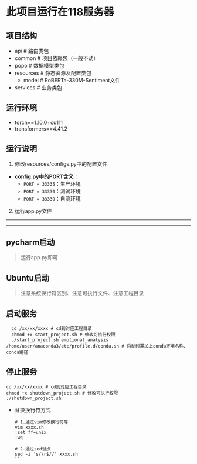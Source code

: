 # 此项目运行在118服务器

## 项目结构
+ api          # 路由类包
+ common       # 项目依赖包（一般不动）
+ popo         # 数据模型类包
+ resources    # 静态资源及配置类包
  + model         # RoBERTa-330M-Sentiment文件
+ services     # 业务类包



## 运行环境
* torch==1.10.0+cu111
* transformers==4.41.2




## 运行说明
1. 修改resources/configs.py中的配置文件
- **config.py中的PORT含义**：
  - `PORT = 33335`：生产环境
  - `PORT = 33330`：测试环境
  - `PORT = 33339`：自测环境
2. 运行app.py文件



_______________________________________________________________________________
_______________________________________________________________________________





## pycharm启动
> 运行app.py即可

## Ubuntu启动
> 注意系统换行符区别、注意可执行文件、注意工程目录


## 启动服务
```shell
  cd /xx/xx/xxxx # cd到对应工程目录
  chmod +x start_project.sh # 修改可执行权限
  ./start_project.sh emotional_analysis /home/user/anaconda3/etc/profile.d/conda.sh # 启动时需加上conda环境名称、conda路径
  ```

## 停止服务
  ```shell
  cd /xx/xx/xxxx # cd到对应工程目录
  chmod +x shutdown_project.sh # 修改可执行权限
  ./shutdown_project.sh
  ```

+ 替换换行符方式
    ```shell
    # 1.通过vim修改换行符等
    vim xxxx.sh
    :set ff=unix
    :wq
    
    # 2.通过sed替换
    sed -i 's/\r$//' xxxx.sh
    ``